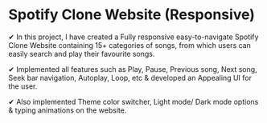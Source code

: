# Spotify Clone Website (Responsive)

✔ In this project, I have created a Fully responsive easy-to-navigate Spotify Clone Website containing 15+ categories of songs, from which users can easily search and play their favourite songs.

✔ Implemented all features such as Play, Pause, Previous song, Next song, Seek bar navigation, Autoplay, Loop, etc & developed an Appealing UI for the user.

✔ Also implemented Theme color switcher, Light mode/ Dark mode options & typing animations on the website.
